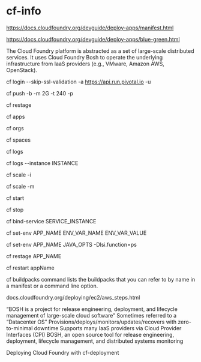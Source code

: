 # cf-info

https://docs.cloudfoundry.org/devguide/deploy-apps/manifest.html

https://docs.cloudfoundry.org/devguide/deploy-apps/blue-green.html

The Cloud Foundry platform is abstracted as a set of large-scale distributed services.
It uses Cloud Foundry Bosh to operate the underlying infrastructure from IaaS providers 
(e.g., VMware, Amazon AWS, OpenStack).

cf login --skip-ssl-validation -a https://api.run.pivotal.io -u <USER>
  
cf push <appname> -b <buildPack> -m 2G -t 240 -p <appPath>
  
cf restage <appname>
  
cf apps

cf orgs

cf spaces

cf logs <appName>
  
cf logs <appName> --instance INSTANCE
  
cf scale <appName> -i <NoOfInstances>
  
cf scale <appName> -m <memoryInGig>
  
cf start <appName>
  
cf stop <appName>

cf bind-service <appName> SERVICE_INSTANCE
  
cf set-env APP_NAME ENV_VAR_NAME ENV_VAR_VALUE

cf set-env  APP_NAME JAVA_OPTS -Dlsi.function=ps

cf restage APP_NAME

cf restart appName

cf buildpacks command lists the buildpacks that you can refer to by name in a manifest or a command line option.
  
docs.cloudfoundry.org/deploying/ec2/aws_steps.html


“BOSH is a project for release engineering, deployment, and lifecycle management of large-scale cloud software”
Sometimes referred to a “Datacenter OS”
Provisions/deploys/monitors/updates/recovers with zero-to-minimal downtime
Supports many IaaS providers via Cloud Provider Interfaces (CPI)
BOSH, an open source tool for release engineering, deployment, lifecycle management, and distributed systems monitoring

Deploying Cloud Foundry with cf-deployment
